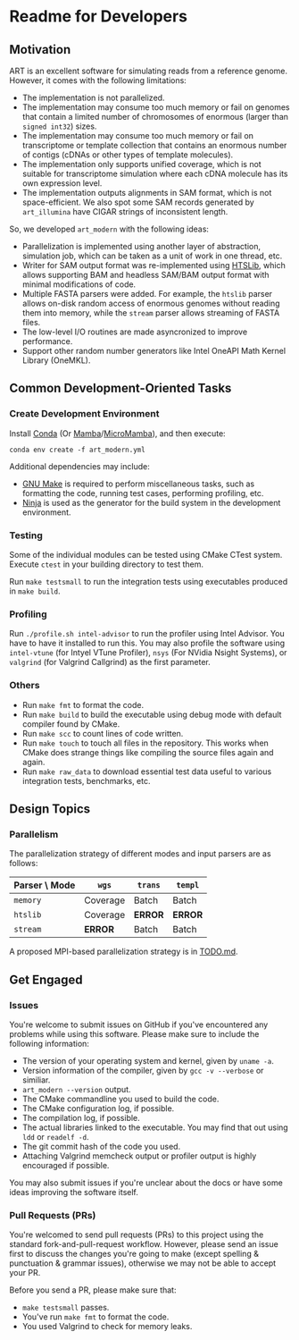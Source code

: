 # Readme for Developers

## Motivation

ART is an excellent software for simulating reads from a reference genome. However, it comes with the following limitations:

- The implementation is not parallelized.
- The implementation may consume too much memory or fail on genomes that contain a limited number of chromosomes of enormous (larger than `signed int32`) sizes.
- The implementation may consume too much memory or fail on transcriptome or template collection that contains an enormous number of contigs (cDNAs or other types of template molecules).
- The implementation only supports unified coverage, which is not suitable for transcriptome simulation where each cDNA molecule has its own expression level.
- The implementation outputs alignments in SAM format, which is not space-efficient. We also spot some SAM records generated by `art_illumina` have CIGAR strings of inconsistent length.

So, we developed `art_modern` with the following ideas:

- Parallelization is implemented using another layer of abstraction, simulation job, which can be taken as a unit of work in one thread, etc.
- Writer for SAM output format was re-implemented using [HTSLib](https://www.htslib.org/), which allows supporting BAM and headless SAM/BAM output format with minimal modifications of code.
- Multiple FASTA parsers were added. For example, the `htslib` parser allows on-disk random access of enormous genomes without reading them into memory, while the `stream` parser allows streaming of FASTA files.
- The low-level I/O routines are made asyncronized to improve performance.
- Support other random number generators like Intel OneAPI Math Kernel Library (OneMKL).

## Common Development-Oriented Tasks

### Create Development Environment

Install [Conda](https://docs.conda.io/en/latest/) (Or [Mamba](https://mamba.readthedocs.io/en/latest/)/[MicroMamba](https://mamba.readthedocs.io/en/latest/micromamba.html)), and then execute:

```shell
conda env create -f art_modern.yml
```

Additional dependencies may include:

- [GNU Make](https://www.gnu.org/software/makel) is required to perform miscellaneous tasks, such as formatting the code, running test cases, performing profiling, etc.
- [Ninja](https://ninja-build.org) is used as the generator for the build system in the development environment.

### Testing

Some of the individual modules can be tested using CMake CTest system. Execute `ctest` in your building directory to test them.

Run `make testsmall` to run the integration tests using executables produced in `make build`.

### Profiling

Run `./profile.sh intel-advisor` to run the profiler using Intel Advisor. You have to have it installed to run this. You may also profile the software using `intel-vtune` (for Intyel VTune Profiler), `nsys` (For NVidia Nsight Systems), or `valgrind` (for Valgrind Callgrind) as the first parameter.

### Others

- Run `make fmt` to format the code.
- Run `make build` to build the executable using debug mode with default compiler found by CMake.
- Run `make scc` to count lines of code written.
- Run `make touch` to touch all files in the repository. This works when CMake does strange things like compiling the source files again and again.
- Run `make raw_data` to download essential test data useful to various integration tests, benchmarks, etc.

## Design Topics

### Parallelism

The parallelization strategy of different modes and input parsers are as follows:

| Parser \ Mode | `wgs`     | `trans`   | `templ`   |
|---------------|-----------|-----------|-----------|
| `memory`      | Coverage  | Batch     | Batch     |
| `htslib`      | Coverage  | **ERROR** | **ERROR** |
| `stream`      | **ERROR** | Batch     | Batch     |

A proposed MPI-based parallelization strategy is in [TODO.md](TODO.md).

## Get Engaged

### Issues

You're welcome to submit issues on GitHub if you've encountered any problems while using this software. Please make sure to include the following information:

- The version of your operating system and kernel, given by `uname -a`.
- Version information of the compiler, given by `gcc -v --verbose` or similiar.
- `art_modern --version` output.
- The CMake commandline you used to build the code.
- The CMake configuration log, if possible.
- The compilation log, if possible.
- The actual libraries linked to the executable. You may find that out using `ldd` or `readelf -d`.
- The git commit hash of the code you used.
- Attaching Valgrind memcheck output or profiler output is highly encouraged if possible.

You may also submit issues if you're unclear about the docs or have some ideas improving the software itself.

### Pull Requests (PRs)

You're welcomed to send pull requests (PRs) to this project using the standard fork-and-pull-request workflow. However, please send an issue first to discuss the changes you're going to make (except spelling \& punctuation \& grammar issues), otherwise we may not be able to accept your PR.

Before you send a PR, please make sure that:

- `make testsmall` passes.
- You've run `make fmt` to format the code.
- You used Valgrind to check for memory leaks.
